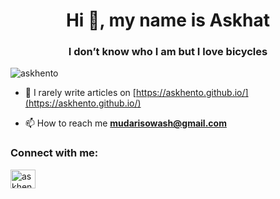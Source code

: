 <h1 align="center">Hi 👋, my name is Askhat</h1>
<h3 align="center">I don’t know who I am but I love bicycles</h3>

<p align="left"> <img src="https://komarev.com/ghpvc/?username=askhento&label=Profile%20views&color=0e75b6&style=flat" alt="askhento" /> </p>

- 📝 I rarely write articles on [https://askhento.github.io/](https://askhento.github.io/)

- 📫 How to reach me **mudarisowash@gmail.com**

<h3 align="left">Connect with me:</h3>
<p align="left">
<a href="https://instagram.com/askhento" target="blank"><img align="center" src="https://raw.githubusercontent.com/rahuldkjain/github-profile-readme-generator/master/src/images/icons/Social/instagram.svg" alt="askhento" height="30" width="40" /></a>
</p>
